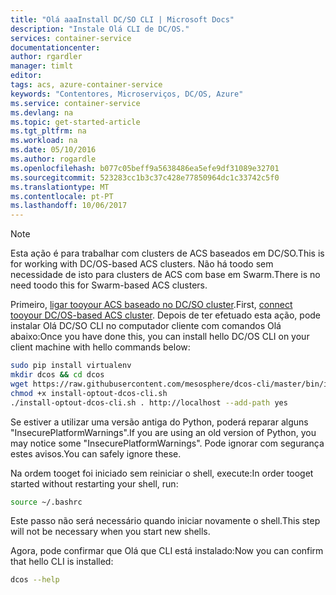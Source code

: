 ```yaml
---
title: "Olá aaaInstall DC/SO CLI | Microsoft Docs"
description: "Instale Olá CLI de DC/OS."
services: container-service
documentationcenter: 
author: rgardler
manager: timlt
editor: 
tags: acs, azure-container-service
keywords: "Contentores, Microserviços, DC/OS, Azure"
ms.service: container-service
ms.devlang: na
ms.topic: get-started-article
ms.tgt_pltfrm: na
ms.workload: na
ms.date: 05/10/2016
ms.author: rogardle
ms.openlocfilehash: b077c05beff9a5638486ea5efe9df31089e32701
ms.sourcegitcommit: 523283cc1b3c37c428e77850964dc1c33742c5f0
ms.translationtype: MT
ms.contentlocale: pt-PT
ms.lasthandoff: 10/06/2017
---
```

> [!NOTE]
> <span data-ttu-id="d68df-104">Esta ação é para trabalhar com clusters de ACS baseados em DC/SO.</span><span class="sxs-lookup"><span data-stu-id="d68df-104">This is for working with DC/OS-based ACS clusters.</span></span> <span data-ttu-id="d68df-105">Não há toodo sem necessidade de isto para clusters de ACS com base em Swarm.</span><span class="sxs-lookup"><span data-stu-id="d68df-105">There is no need toodo this for Swarm-based ACS clusters.</span></span>
> 
> 

<span data-ttu-id="d68df-106">Primeiro, [ligar tooyour ACS baseado no DC/SO cluster](../articles/container-service/container-service-connect.md).</span><span class="sxs-lookup"><span data-stu-id="d68df-106">First, [connect tooyour DC/OS-based ACS cluster](../articles/container-service/container-service-connect.md).</span></span> <span data-ttu-id="d68df-107">Depois de ter efetuado esta ação, pode instalar Olá DC/SO CLI no computador cliente com comandos Olá abaixo:</span><span class="sxs-lookup"><span data-stu-id="d68df-107">Once you have done this, you can install hello DC/OS CLI on your client machine with hello commands below:</span></span>

```bash
sudo pip install virtualenv
mkdir dcos && cd dcos
wget https://raw.githubusercontent.com/mesosphere/dcos-cli/master/bin/install/install-optout-dcos-cli.sh
chmod +x install-optout-dcos-cli.sh
./install-optout-dcos-cli.sh . http://localhost --add-path yes
```

<span data-ttu-id="d68df-108">Se estiver a utilizar uma versão antiga do Python, poderá reparar alguns "InsecurePlatformWarnings".</span><span class="sxs-lookup"><span data-stu-id="d68df-108">If you are using an old version of Python, you may notice some "InsecurePlatformWarnings".</span></span> <span data-ttu-id="d68df-109">Pode ignorar com segurança estes avisos.</span><span class="sxs-lookup"><span data-stu-id="d68df-109">You can safely ignore these.</span></span>

<span data-ttu-id="d68df-110">Na ordem tooget foi iniciado sem reiniciar o shell, execute:</span><span class="sxs-lookup"><span data-stu-id="d68df-110">In order tooget started without restarting your shell, run:</span></span>

```bash
source ~/.bashrc
```

<span data-ttu-id="d68df-111">Este passo não será necessário quando iniciar novamente o shell.</span><span class="sxs-lookup"><span data-stu-id="d68df-111">This step will not be necessary when you start new shells.</span></span>

<span data-ttu-id="d68df-112">Agora, pode confirmar que Olá que CLI está instalado:</span><span class="sxs-lookup"><span data-stu-id="d68df-112">Now you can confirm that hello CLI is installed:</span></span>

```bash
dcos --help
```